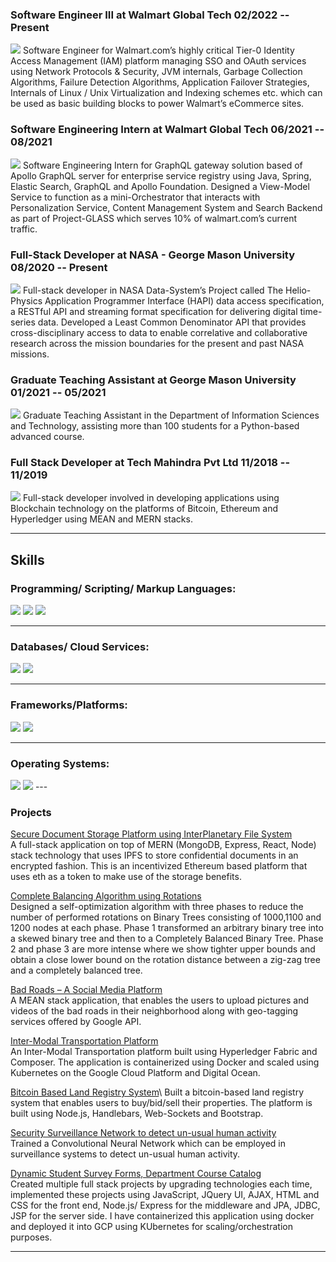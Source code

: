 ### Software Engineer III at Walmart Global Tech 02/2022 -- Present
<img src="images/iam_sso.gif?raw=true"/>
Software Engineer for Walmart.com’s highly critical Tier-0 Identity Access Management (IAM) platform managing SSO and OAuth services using Network Protocols & Security, JVM internals, Garbage Collection Algorithms, Failure Detection Algorithms, Application Failover Strategies, Internals of Linux / Unix Virtualization and Indexing schemes etc. which can be used as basic building blocks to power Walmart’s eCommerce sites.

### Software Engineering Intern at Walmart Global Tech 06/2021 -- 08/2021
<img src="gtp.gif?raw=true"/>
Software Engineering Intern for GraphQL gateway solution based of Apollo GraphQL server for enterprise service registry using Java, Spring, Elastic Search, GraphQL and Apollo Foundation.
Designed a View-Model Service to function as a mini-Orchestrator that interacts with Personalization Service, Content
Management System and Search Backend as part of Project-GLASS which serves 10% of walmart.com’s current traffic.

### Full-Stack Developer at NASA - George Mason University 08/2020 -- Present
<img src="images/gra.gif?raw=true"/>
Full-stack developer in NASA Data-System’s Project called The Helio-Physics Application Programmer Interface (HAPI) data access specification, a RESTful API and streaming format specification for delivering digital time-series data.
Developed a Least Common Denominator API that provides cross-disciplinary access to data to enable correlative and collaborative research across the mission boundaries for the present and past NASA missions.


### Graduate Teaching Assistant at George Mason University 01/2021 -- 05/2021
<img src="images/gta.gif?raw=true"/>
Graduate Teaching Assistant in the Department of Information Sciences and Technology, assisting more than 100 students for a Python-based advanced course.
 
### Full Stack Developer at Tech Mahindra Pvt Ltd 11/2018 -- 11/2019
<img src="images/fsd.gif?raw=true"/>
 Full-stack developer involved in developing applications using Blockchain technology on the platforms of Bitcoin, Ethereum and Hyperledger using MEAN and MERN stacks.


---
## Skills
### Programming/ Scripting/ Markup Languages:
<img src="images/psm1.png?raw=true"/>
<img src="images/psm2.png?raw=true"/>
<img src="images/psm3.png?raw=true"/>

---
### Databases/ Cloud Services:
<img src="images/db1.png?raw=true"/>
<img src="images/db2.png?raw=true"/>

---
### Frameworks/Platforms:
<img src="images/fw1.png?raw=true"/>
<img src="images/fw2.png?raw=true"/>

---
### Operating Systems:
<img src="images/os1.png?raw=true"/>
<img src="images/os2.png?raw=true"/>
---

### Projects 

[Secure Document Storage Platform using InterPlanetary File System](https://github.com/KSR4599/Doc-Keeper)\
A full-stack application on top of MERN (MongoDB, Express, React, Node) stack technology that uses IPFS to store confidential documents in
an encrypted fashion. This is an incentivized Ethereum based platform that uses eth as a token to make use of the storage benefits.

[Complete Balancing Algorithm using Rotations](/pdf/sample_presentation.pdf)\
Designed a self-optimization algorithm with three phases to reduce the number of performed rotations on Binary Trees consisting of 1000,1100
and 1200 nodes at each phase. Phase 1 transformed an arbitrary binary tree into a skewed binary tree and then to a Completely Balanced Binary Tree. Phase 2 and phase 3 are more intense where we show tighter upper bounds and obtain a close lower bound on the rotation distance between a zig-zag tree and a completely balanced tree.

[Bad Roads – A Social Media Platform](https://github.com/KSR4599/resdem)\
A MEAN stack application, that enables the users to upload pictures and videos of the bad roads in their neighborhood along with geo-tagging services offered by Google API.

[Inter-Modal Transportation Platform](https://github.com/KSR4599/Hyp_Intermodal-trans)\
An Inter-Modal Transportation platform built using Hyperledger Fabric and Composer. The application is containerized using Docker and scaled using Kubernetes on the Google Cloud Platform and Digital Ocean.

[Bitcoin Based Land Registry System](https://github.com/KSR4599/Blockchain-Land-Registry-System.)\
Built a bitcoin-based land registry system that enables users to buy/bid/sell their properties. The platform is built using Node.js, Handlebars, Web-Sockets and Bootstrap.

[Security Surveillance Network to detect un-usual human activity](http://example.com/)\
Trained a Convolutional Neural Network which can be employed in surveillance systems to detect un-usual human activity.

[Dynamic Student Survey Forms, Department Course Catalog](http://example.com/)\
Created multiple full stack projects by upgrading technologies each time, implemented these projects using JavaScript, JQuery UI, AJAX, HTML and CSS for the front end, Node.js/ Express for the middleware and JPA, JDBC, JSP for the server side. I have containerized this application using docker and deployed it into GCP using KUbernetes for scaling/orchestration purposes.


---

